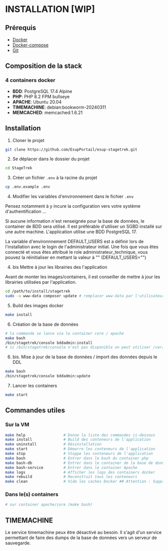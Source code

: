 # INSTALLATION [WIP]

## Prérequis
- [Docker](https://docs.docker.com/get-docker/)
- [Docker-compose](https://docs.docker.com/compose/install/)
- [Git](https://git-scm.com/book/en/v2/Getting-Started-Installing-Git)

## Composition de la stack
### 4 containers docker
- **BDD**: PostgreSQL 17.4 Alpine
- **PHP**: PHP 8.2 FPM bullseye
- **APACHE**: Ubuntu 20.04
- **TIMEMACHINE**: debian:bookworm-20240311 
- **MEMCACHED**: memcached:1.6.21

## Installation

1. Cloner le projet
```bash
git clone https://github.com/EsupPortail/esup-stagetrek.git
```
2. Se déplacer dans le dossier du projet
```bash
cd StageTrek
```
3. Créer un fichier `.env` à la racine du projet
```bash
cp .env.example .env
```

4. Modifier les variables d'environnement dans le fichier `.env`

Pensez notamment à y incure la configuration vers votre système d'authentification ...

Si aucune information n'est renseignée pour la base de données, le container de BDD sera utilisé. Il est préférable d'utiliser un SGBD installé sur une autre machine.
L'application utilise une BDD PostgreSQL 17.

La variable d'environnnement DEFAULT_USERS est a définir lors de l'installation avec le login de l'administrateur initial.
Une fois que vous êtes connecté et vous êtes attribué le role administrateur_technique, 
vous pouvez la réinitialiser en mettant la valeur à "" (DEFAULT_USERS="")

4. bis Mettre à jour les librairies des l'application

Avant de monter les images/containers, il est conseiller de mettre à jour les librairies utilisées par l'application.

```bash
cd /path/to/install/stagetrek
sudo -u www-data composer update # remplacer www-data par l'utilisateur propriétaire des fichiers. Eviter root
```

5. Build des images docker
```bash
make install
```

6. Création de la base de données
```bash
# la commande se lance via le container core / apache
make bash
/bin/stagetrek/console bddadmin:install
# si /bin/stagetrek/console n'est pas disponible on peut utiliser /var/www/html/stagetrek/vendor/bin/laminas à la place
```

6. bis. Mise à jour de la base de données / import des données depuis le DDL
```bash
make bash
/bin/stagetrek/console bddadmin:update
```

7. Lancer les containers
```bash
make start
```

## Commandes utiles

### Sur la VM

```bash
make help                 # Donne la liste des commandes ci-dessous
make install              # Build des conteneurs de l'application
make uninstall            # Désinstallation
make start                # Démarre les conteneurs de l'application
make stop                 # Stoppe les conteneurs de l'application
make bash                 # Entrer dans le bash du container php
make bash-db              # Entrer dans le container de la base de données
make bash-service         # Entrer dans le container Apache
make logs                 # Afficher les logs des containers docker
make rebuild              # Reconstruit tous les conteneurs
make clean                # Vide les caches Docker ## Attention : Supprime tous les volumes, containers, images et network inactifs.
```

### Dans le(s) containers

```bash
# sur container apache/core (make bash)


```

## TIMEMACHINE
Le service timemachine peux être désactivé au besoin. 
Il s'agit d'un service permettant de faire des dumps de la base de données vers un serveur de sauvegarde.
